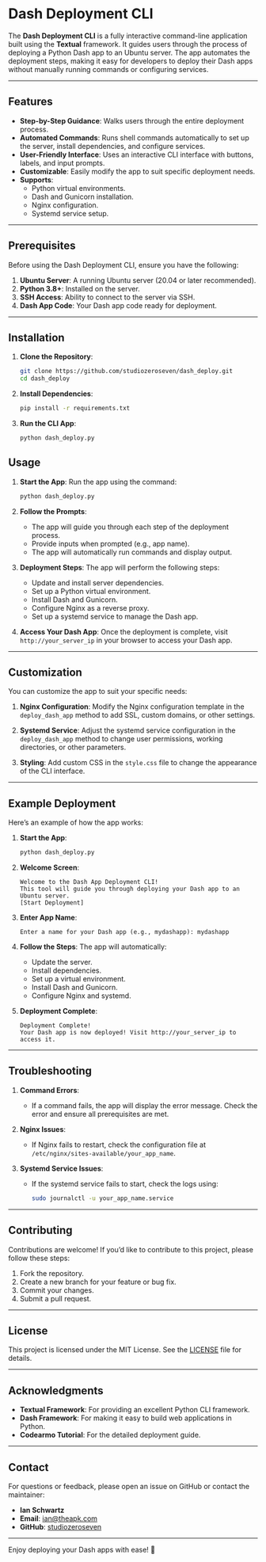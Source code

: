 # Dash Deployment CLI

The **Dash Deployment CLI** is a fully interactive command-line application built using the **Textual** framework. It guides users through the process of deploying a Python Dash app to an Ubuntu server. The app automates the deployment steps, making it easy for developers to deploy their Dash apps without manually running commands or configuring services.

---

## Features

- **Step-by-Step Guidance**: Walks users through the entire deployment process.
- **Automated Commands**: Runs shell commands automatically to set up the server, install dependencies, and configure services.
- **User-Friendly Interface**: Uses an interactive CLI interface with buttons, labels, and input prompts.
- **Customizable**: Easily modify the app to suit specific deployment needs.
- **Supports**:
  - Python virtual environments.
  - Dash and Gunicorn installation.
  - Nginx configuration.
  - Systemd service setup.

---

## Prerequisites

Before using the Dash Deployment CLI, ensure you have the following:

1. **Ubuntu Server**: A running Ubuntu server (20.04 or later recommended).
2. **Python 3.8+**: Installed on the server.
3. **SSH Access**: Ability to connect to the server via SSH.
4. **Dash App Code**: Your Dash app code ready for deployment.

---

## Installation

1. **Clone the Repository**:
   ```bash
   git clone https://github.com/studiozeroseven/dash_deploy.git
   cd dash_deploy
   ```

2. **Install Dependencies**:
   ```bash
   pip install -r requirements.txt
   ```

3. **Run the CLI App**:
   ```bash
   python dash_deploy.py
   ```

## Usage

1. **Start the App**:
   Run the app using the command:
   ```bash
   python dash_deploy.py
   ```

2. **Follow the Prompts**:
   - The app will guide you through each step of the deployment process.
   - Provide inputs when prompted (e.g., app name).
   - The app will automatically run commands and display output.

3. **Deployment Steps**:
   The app will perform the following steps:
   - Update and install server dependencies.
   - Set up a Python virtual environment.
   - Install Dash and Gunicorn.
   - Configure Nginx as a reverse proxy.
   - Set up a systemd service to manage the Dash app.

4. **Access Your Dash App**:
   Once the deployment is complete, visit `http://your_server_ip` in your browser to access your Dash app.

---

## Customization

You can customize the app to suit your specific needs:

1. **Nginx Configuration**:
   Modify the Nginx configuration template in the `deploy_dash_app` method to add SSL, custom domains, or other settings.

2. **Systemd Service**:
   Adjust the systemd service configuration in the `deploy_dash_app` method to change user permissions, working directories, or other parameters.

3. **Styling**:
   Add custom CSS in the `style.css` file to change the appearance of the CLI interface.

---

## Example Deployment

Here’s an example of how the app works:

1. **Start the App**:
   ```bash
   python dash_deploy.py
   ```

2. **Welcome Screen**:
   ```
   Welcome to the Dash App Deployment CLI!
   This tool will guide you through deploying your Dash app to an Ubuntu server.
   [Start Deployment]
   ```

3. **Enter App Name**:
   ```
   Enter a name for your Dash app (e.g., mydashapp): mydashapp
   ```

4. **Follow the Steps**:
   The app will automatically:
   - Update the server.
   - Install dependencies.
   - Set up a virtual environment.
   - Install Dash and Gunicorn.
   - Configure Nginx and systemd.

5. **Deployment Complete**:
   ```
   Deployment Complete!
   Your Dash app is now deployed! Visit http://your_server_ip to access it.
   ```

---

## Troubleshooting

1. **Command Errors**:
   - If a command fails, the app will display the error message. Check the error and ensure all prerequisites are met.

2. **Nginx Issues**:
   - If Nginx fails to restart, check the configuration file at `/etc/nginx/sites-available/your_app_name`.

3. **Systemd Service Issues**:
   - If the systemd service fails to start, check the logs using:
     ```bash
     sudo journalctl -u your_app_name.service
     ```

---

## Contributing

Contributions are welcome! If you’d like to contribute to this project, please follow these steps:

1. Fork the repository.
2. Create a new branch for your feature or bug fix.
3. Commit your changes.
4. Submit a pull request.

---

## License

This project is licensed under the MIT License. See the [LICENSE](LICENSE) file for details.

---

## Acknowledgments

- **Textual Framework**: For providing an excellent Python CLI framework.
- **Dash Framework**: For making it easy to build web applications in Python.
- **Codearmo Tutorial**: For the detailed deployment guide.

---

## Contact

For questions or feedback, please open an issue on GitHub or contact the maintainer:

- **Ian Schwartz**
- **Email**: ian@theapk.com
- **GitHub**: [studiozeroseven](https://github.com/studiozeroseven)

---

Enjoy deploying your Dash apps with ease! 🚀
```
